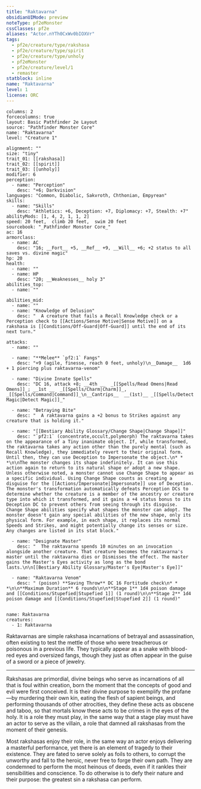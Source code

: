 ```yaml
---
title: "Raktavarna"
obsidianUIMode: preview
noteType: pf2eMonster
cssClasses: pf2e
aliases: "Actor.nYTh0CxWv0bIOXVr" 
tags:
  - pf2e/creature/type/rakshasa
  - pf2e/creature/type/spirit
  - pf2e/creature/type/unholy
  - pf2eMonster
  - pf2e/creature/level/1
  - remaster
statblock: inline
name: "Raktavarna"
level: 1
license: ORC
---
```


```statblock
columns: 2
forcecolumns: true
layout: Basic Pathfinder 2e Layout
source: "Pathfinder Monster Core"
name: "Raktavarna"
level: "Creature 1"

alignment: ""
size: "tiny"
trait_01: [[rakshasa]]
trait_02: [[spirit]]
trait_03: [[unholy]]
modifier: 6
perception:
  - name: "Perception"
    desc: "+6; Darkvision"
languages: "Common, Diabolic, Sakvroth, Chthonian, Empyrean"
skills:
  - name: "Skills"
    desc: "Athletics: +6, Deception: +7, Diplomacy: +7, Stealth: +7"
abilityMods: [1, 4, 2, 1, 1, 2]
speed: 20 feet,  climb 20 feet,  swim 20 feet
sourcebook: "_Pathfinder Monster Core_"
ac: 16
armorclass:
  - name: AC
    desc: "16; __Fort__ +5, __Ref__ +9, __Will__ +6; +2 status to all saves vs. divine magic"
hp: 20
health:
  - name: ""
  - name: HP
    desc: "20; __Weaknesses__ holy 3"
abilities_top:
  - name: ""

abilities_mid:
  - name: ""
  - name: "Knowledge of Delusion"
    desc: "  A creature that fails a Recall Knowledge check or a Perception check to [[Actions/Sense Motive|Sense Motive]] on a rakshasa is [[Conditions/Off-Guard|Off-Guard]] until the end of its next turn."

attacks:
  - name: ""

  - name: "**Melee** `pf2:1` Fangs"
    desc: "+9 (agile, finesse, reach 0 feet, unholy)\n__Damage__  1d6 + 1 piercing plus raktavarna-venom"

  - name: "Divine Innate Spells"
    desc: "DC 16, attack +8; __4th __  _[[Spells/Read Omens|Read Omens]]_; __1st __  _[[Spells/Charm|Charm]]_, _[[Spells/Command|Command]]_\n__Cantrips__  __(1st)__ _[[Spells/Detect Magic|Detect Magic]]_"

  - name: "Betraying Bite"
    desc: "  A raktavarna gains a +2 bonus to Strikes against any creature that is holding it."

  - name: "[[Bestiary Ability Glossary/Change Shape|Change Shape]]"
    desc: "`pf2:1` (concentrate,occult,polymorph) The raktavarna takes on the appearance of a Tiny inanimate object. If, while transformed, the raktavarna takes any action other than the purely mental (such as Recall Knowledge), they immediately revert to their original form. Until then, they can use Deception to Impersonate the object.\n* * *\n\nThe monster changes its shape indefinitely. It can use this action again to return to its natural shape or adopt a new shape. Unless otherwise noted, a monster cannot use Change Shape to appear as a specific individual. Using Change Shape counts as creating a disguise for the [[Actions/Impersonate|Impersonate]] use of Deception. The monster's transformation automatically defeats Perception DCs to determine whether the creature is a member of the ancestry or creature type into which it transformed, and it gains a +4 status bonus to its Deception DC to prevent others from seeing through its disguise. Change Shape abilities specify what shapes the monster can adopt. The monster doesn't gain any special abilities of the new shape, only its physical form. For example, in each shape, it replaces its normal Speeds and Strikes, and might potentially change its senses or size. Any changes are listed in its stat block."

  - name: "Designate Master"
    desc: "  The raktavarna spends 10 minutes on an invocation alongside another creature. That creature becomes the raktavarna's master until the raktavarna dies or Dismisses the effect. The master gains the Master's Eyes activity as long as the bond lasts.\n\n[[Bestiary Ability Glossary/Master's Eye|Master's Eye]]"

  - name: "Raktavarna Venom"
    desc: " (poison) **Saving Throw** DC 16 Fortitude check\n* * *\n\n**Maximum Duration** 6 rounds\n\n**Stage 1** 1d4 poison damage and [[Conditions/Stupefied|Stupefied 1]] (1 round)\n\n**Stage 2** 1d4 poison damage and [[Conditions/Stupefied|Stupefied 2]] (1 round)"
 
```

```encounter-table
name: Raktavarna
creatures:
  - 1: Raktavarna
```



Raktavarnas are simple rakshasa incarnations of betrayal and assassination, often existing to test the mettle of those who were treacherous or poisonous in a previous life. They typically appear as a snake with blood-red eyes and oversized fangs, though they just as often appear in the guise of a sword or a piece of jewelry.

* * *

Rakshasas are primordial, divine beings who serve as incarnations of all that is foul within creation, born the moment that the concepts of good and evil were first conceived. It is their divine purpose to exemplify the profane—by murdering their own kin, eating the flesh of sapient beings, and performing thousands of other atrocities, they define these acts as obscene and taboo, so that mortals know these acts to be crimes in the eyes of the holy. It is a role they must play, in the same way that a stage play must have an actor to serve as the villain, a role that damned all rakshasas from the moment of their genesis.

Most rakshasas enjoy their role, in the same way an actor enjoys delivering a masterful performance, yet there is an element of tragedy to their existence. They are fated to serve solely as foils to others, to corrupt the unworthy and fall to the heroic, never free to forge their own path. They are condemned to perform the most heinous of deeds, even if it rankles their sensibilities and conscience. To do otherwise is to defy their nature and their purpose: the greatest sin a rakshasa can perform.
